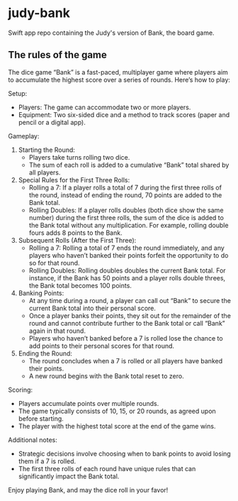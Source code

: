 # judy-bank
Swift app repo containing the Judy's version of Bank, the board game.

## The rules of the game
The dice game “Bank” is a fast-paced, multiplayer game where players aim to accumulate the highest score over a series of rounds. Here’s how to play:

Setup:
* Players: The game can accommodate two or more players.
* Equipment: Two six-sided dice and a method to track scores (paper and pencil or a digital app).

Gameplay:
1. Starting the Round:
	* Players take turns rolling two dice.
	* The sum of each roll is added to a cumulative “Bank” total shared by all players.
2. Special Rules for the First Three Rolls:
	* Rolling a 7: If a player rolls a total of 7 during the first three rolls of the round, instead of ending the round, 70 points are added to the Bank total.
	* Rolling Doubles: If a player rolls doubles (both dice show the same number) during the first three rolls, the sum of the dice is added to the Bank total without any multiplication. For example, rolling double fours adds 8 points to the Bank.
3. Subsequent Rolls (After the First Three):
   	* Rolling a 7: Rolling a total of 7 ends the round immediately, and any players who haven’t banked their points forfeit the opportunity to do so for that round.
	* Rolling Doubles: Rolling doubles doubles the current Bank total. For instance, if the Bank has 50 points and a player rolls double threes, the Bank total becomes 100 points.
4. Banking Points:
   	* At any time during a round, a player can call out “Bank” to secure the current Bank total into their personal score.
	* Once a player banks their points, they sit out for the remainder of the round and cannot contribute further to the Bank total or call “Bank” again in that round.
	* Players who haven’t banked before a 7 is rolled lose the chance to add points to their personal scores for that round.
5. Ending the Round:
   	* The round concludes when a 7 is rolled or all players have banked their points.
	* A new round begins with the Bank total reset to zero.

Scoring:
* Players accumulate points over multiple rounds.
* The game typically consists of 10, 15, or 20 rounds, as agreed upon before starting.
* The player with the highest total score at the end of the game wins.

Additional notes:
* Strategic decisions involve choosing when to bank points to avoid losing them if a 7 is rolled.
* The first three rolls of each round have unique rules that can significantly impact the Bank total.

Enjoy playing Bank, and may the dice roll in your favor!
